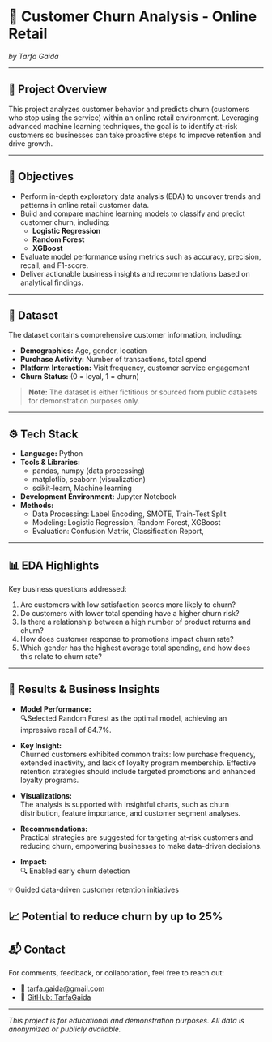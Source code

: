 # 🛒 Customer Churn Analysis - Online Retail
*by Tarfa Gaida*

---

## 📌 Project Overview

This project analyzes customer behavior and predicts churn (customers who stop using the service) within an online retail environment. Leveraging advanced machine learning techniques, the goal is to identify at-risk customers so businesses can take proactive steps to improve retention and drive growth.

---

## 🎯 Objectives

- Perform in-depth exploratory data analysis (EDA) to uncover trends and patterns in online retail customer data.
- Build and compare machine learning models to classify and predict customer churn, including:
  - **Logistic Regression**
  - **Random Forest**
  - **XGBoost**
- Evaluate model performance using metrics such as accuracy, precision, recall, and F1-score.
- Deliver actionable business insights and recommendations based on analytical findings.

---

## 🧩 Dataset

The dataset contains comprehensive customer information, including:

- **Demographics:** Age, gender, location
- **Purchase Activity:** Number of transactions, total spend
- **Platform Interaction:** Visit frequency, customer service engagement
- **Churn Status:** (0 = loyal, 1 = churn)

> **Note:** The dataset is either fictitious or sourced from public datasets for demonstration purposes only.

---

## ⚙️ Tech Stack

- **Language:** Python
- **Tools & Libraries:**  
  - pandas, numpy (data processing)  
  - matplotlib, seaborn (visualization)  
  - scikit-learn, Machine learning
- **Development Environment:** Jupyter Notebook
- **Methods:**  
  - Data Processing: Label Encoding, SMOTE, Train-Test Split  
  - Modeling: Logistic Regression, Random Forest, XGBoost  
  - Evaluation: Confusion Matrix, Classification Report,

---

## 📊 EDA Highlights

Key business questions addressed:

1. Are customers with low satisfaction scores more likely to churn?
2. Do customers with lower total spending have a higher churn risk?
3. Is there a relationship between a high number of product returns and churn?
4. How does customer response to promotions impact churn rate?
5. Which gender has the highest average total spending, and how does this relate to churn rate?

---

## 🚀 Results & Business Insights

- **Model Performance:**  
🔍Selected Random Forest as the optimal model, achieving an impressive recall of 84.7%.


- **Key Insight:**  
Churned customers exhibited common traits: low purchase frequency, extended inactivity, and lack of loyalty program membership.
Effective retention strategies should include targeted promotions
and enhanced loyalty programs.

- **Visualizations:**  
  The analysis is supported with insightful charts, such as churn distribution, feature importance, and customer segment analyses.
- **Recommendations:**  
  Practical strategies are suggested for targeting at-risk customers and reducing churn, empowering businesses to make data-driven decisions.

- **Impact:**  
🔍 Enabled early churn detection

💡 Guided data-driven customer retention initiatives

📈 Potential to reduce churn by up to 25%
---



## 📬 Contact

For comments, feedback, or collaboration, feel free to reach out:
- 📧 [tarfa.gaida@gmail.com](mailto:tarfa.gaida@gmail.com)
- 💼 [GitHub: TarfaGaida](https://github.com/TarfaGaida)

---

*This project is for educational and demonstration purposes. All data is anonymized or publicly available.*
